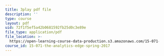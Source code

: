 ```yaml
---
title: 3play pdf file
description: ''
type: course
layout: pdf
uid: 72f1f5ef5a42b0681592fb25d0c3e89e
file_type: application/pdf
file_location: >-
  https://open-learning-course-data-production.s3.amazonaws.com/15-071-the-analytics-edge-spring-2017/72f1f5ef5a42b0681592fb25d0c3e89e_S-UZTbRqjeo.pdf
course_id: 15-071-the-analytics-edge-spring-2017
---
```

